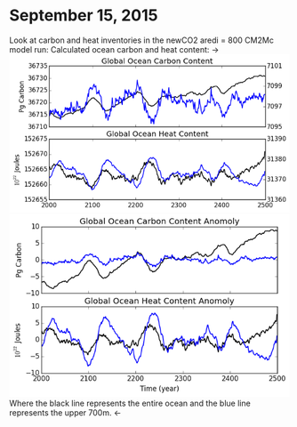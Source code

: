 # September 15, 2015

Look at carbon and heat inventories in the newCO2 aredi = 800 CM2Mc model run: 
Calculated ocean carbon and heat content: 
->
![](files/newCO2_control800_ohc_occ_09152015.png)
![](files/newCO2_control800_ohc_occ_anomoly_09152015.png)
Where the black line represents the entire ocean and the blue line represents the upper 700m. <-

